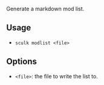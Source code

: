 Generate a markdown mod list.

## Usage

- `sculk modlist <file>`

## Options

- `<file>`: the file to write the list to.
